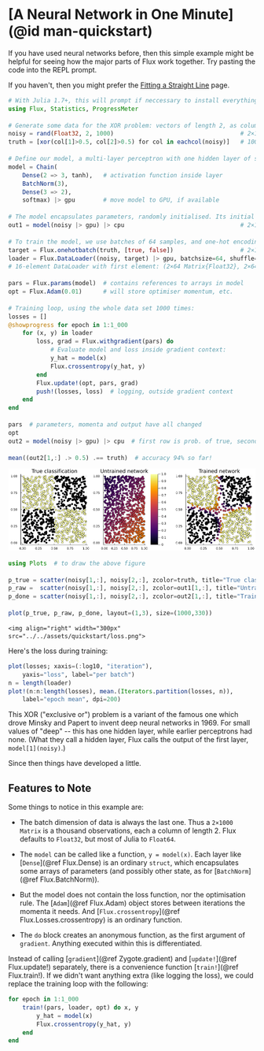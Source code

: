 # [A Neural Network in One Minute](@id man-quickstart)

If you have used neural networks before, then this simple example might be helpful for seeing how the major parts of Flux work together. Try pasting the code into the REPL prompt.

If you haven't, then you might prefer the [Fitting a Straight Line](overview.md) page.

```julia
# With Julia 1.7+, this will prompt if neccessary to install everything, including CUDA:
using Flux, Statistics, ProgressMeter

# Generate some data for the XOR problem: vectors of length 2, as columns of a matrix:
noisy = rand(Float32, 2, 1000)                                    # 2×1000 Matrix{Float32}
truth = [xor(col[1]>0.5, col[2]>0.5) for col in eachcol(noisy)]   # 1000-element Vector{Bool}

# Define our model, a multi-layer perceptron with one hidden layer of size 3:
model = Chain(
    Dense(2 => 3, tanh),   # activation function inside layer
    BatchNorm(3),
    Dense(3 => 2),
    softmax) |> gpu        # move model to GPU, if available

# The model encapsulates parameters, randomly initialised. Its initial output is:
out1 = model(noisy |> gpu) |> cpu                                 # 2×1000 Matrix{Float32}

# To train the model, we use batches of 64 samples, and one-hot encoding:
target = Flux.onehotbatch(truth, [true, false])                   # 2×1000 OneHotMatrix
loader = Flux.DataLoader((noisy, target) |> gpu, batchsize=64, shuffle=true);
# 16-element DataLoader with first element: (2×64 Matrix{Float32}, 2×64 OneHotMatrix)

pars = Flux.params(model)  # contains references to arrays in model
opt = Flux.Adam(0.01)      # will store optimiser momentum, etc.

# Training loop, using the whole data set 1000 times:
losses = []
@showprogress for epoch in 1:1_000
    for (x, y) in loader
        loss, grad = Flux.withgradient(pars) do
            # Evaluate model and loss inside gradient context:
            y_hat = model(x)
            Flux.crossentropy(y_hat, y)
        end
        Flux.update!(opt, pars, grad)
        push!(losses, loss)  # logging, outside gradient context
    end
end

pars  # parameters, momenta and output have all changed
opt
out2 = model(noisy |> gpu) |> cpu  # first row is prob. of true, second row p(false)

mean((out2[1,:] .> 0.5) .== truth)  # accuracy 94% so far!
```

![](../assets/quickstart/oneminute.png)

```julia
using Plots  # to draw the above figure

p_true = scatter(noisy[1,:], noisy[2,:], zcolor=truth, title="True classification", legend=false)
p_raw =  scatter(noisy[1,:], noisy[2,:], zcolor=out1[1,:], title="Untrained network", label="", clims=(0,1))
p_done = scatter(noisy[1,:], noisy[2,:], zcolor=out2[1,:], title="Trained network", legend=false)

plot(p_true, p_raw, p_done, layout=(1,3), size=(1000,330))
```

```@raw html
<img align="right" width="300px" src="../../assets/quickstart/loss.png">
```

Here's the loss during training:

```julia
plot(losses; xaxis=(:log10, "iteration"),
    yaxis="loss", label="per batch")
n = length(loader)
plot!(n:n:length(losses), mean.(Iterators.partition(losses, n)),
    label="epoch mean", dpi=200)
```

This XOR ("exclusive or") problem is a variant of the famous one which drove Minsky and Papert to invent deep neural networks in 1969. For small values of "deep" -- this has one hidden layer, while earlier perceptrons had none. (What they call a hidden layer, Flux calls the output of the first layer, `model[1](noisy)`.)

Since then things have developed a little. 

## Features to Note

Some things to notice in this example are:

* The batch dimension of data is always the last one. Thus a `2×1000 Matrix` is a thousand observations, each a column of length 2. Flux defaults to `Float32`, but most of Julia to `Float64`.

* The `model` can be called like a function, `y = model(x)`. Each layer like [`Dense`](@ref Flux.Dense) is an ordinary `struct`, which encapsulates some arrays of parameters (and possibly other state, as for [`BatchNorm`](@ref Flux.BatchNorm)).

* But the model does not contain the loss function, nor the optimisation rule. The [`Adam`](@ref Flux.Adam) object stores between iterations the momenta it needs. And [`Flux.crossentropy`](@ref Flux.Losses.crossentropy) is an ordinary function.

* The `do` block creates an anonymous function, as the first argument of `gradient`. Anything executed within this is differentiated.

Instead of calling [`gradient`](@ref Zygote.gradient) and [`update!`](@ref Flux.update!) separately, there is a convenience function [`train!`](@ref Flux.train!). If we didn't want anything extra (like logging the loss), we could replace the training loop with the following:

```julia
for epoch in 1:1_000
    train!(pars, loader, opt) do x, y
        y_hat = model(x)
        Flux.crossentropy(y_hat, y)
    end
end
```
